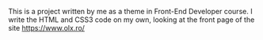 This is a project written by me as a theme in Front-End Developer course. I write the HTML and CSS3 code on my own, looking at the front page of the site https://www.olx.ro/
